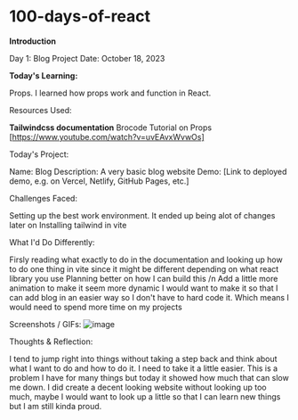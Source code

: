 # 100-days-of-react
**Introduction**

Day 1: Blog Project
Date: October 18, 2023

**Today's Learning:**

Props. I learned how props work and function in React.

Resources Used:

**Tailwindcss documentation**
Brocode Tutorial on Props [https://www.youtube.com/watch?v=uvEAvxWvwOs]

Today's Project:

Name: Blog
Description: A very basic blog website
Demo: [Link to deployed demo, e.g. on Vercel, Netlify, GitHub Pages, etc.]

Challenges Faced:

Setting up the best work environment. It ended up being alot of changes later on
Installing tailwind in vite

What I'd Do Differently:

Firsly reading what exactly to do in the documentation and looking up how to do one thing in vite since it might be different depending on what react library you use
Planning better on how I can build this /n
Add a little more animation to make it seem more dynamic
I would want to make it so that I can add blog in an easier way so I don't have to hard code it. Which means I would need to spend more time on my projects

Screenshots / GIFs:
![image](https://github.com/ZodiDev/100-days-of-react/assets/102633756/62f4e37a-81b7-47bf-96a6-08d205031e05)

Thoughts & Reflection:

I tend to jump right into things without taking a step back and think about what I want to do and how to do it. I need to take it a little easier. This is a problem I have for many things but today it showed how much that can slow me down.
I did create a decent looking website without looking up too much, maybe I would want to look up a little so that I can learn new things but I am still kinda proud.
